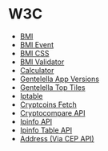 # W3C

* [BMI](bmi-simple/)
* [BMI Event](bmi-validator/)
* [BMI CSS](bmi-css/)
* [BMI Validator](bmi-validator/)
* [Calculator](calculator/)
* [Gentelella App Versions](gentelella-app-versions/)
* [Gentelella Top Tiles](gentelella-top-tiles)
* [Iptable](iptable/)
* [Cryptcoins Fetch](cryptcoins-fetch/)
* [Cryptocompare API](cryptcoins-api/)
* [Ipinfo API](ipinfo-api/)
* [Ipinfo Table API](ipinfo-table-api/)
* [Address (Via CEP API)](address-cep-api/)

<!-- 
* [Weather API](weather/) 
* [Calculator IP](calculator-ip/) 
* [Cron Generator](cron-generator/) 
-->